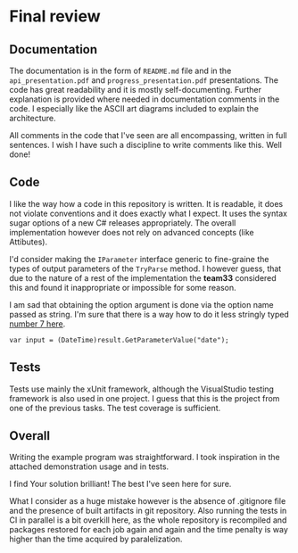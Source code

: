 # Final review

## Documentation

The documentation is in the form of `README.md` file and in the
`api_presentation.pdf` and `progress_presentation.pdf` presentations. The code
has great readability and it is mostly self-documenting. Further explanation
is provided where needed in documentation comments in the code. I especially
like the ASCII art diagrams included to explain the architecture.

All comments in the code that I've seen are all encompassing, written in full
sentences. I wish I have such a discipline to write comments like this. Well
done!

## Code

I like the way how a code in this repository is written. It is readable, it
does not violate conventions and it does exactly what I expect. It uses the
syntax sugar options of a new C# releases appropriately. The overall
implementation however does not rely on advanced concepts (like Attibutes).

I'd consider making the `IParameter` interface generic to fine-graine the types
of output parameters of the `TryParse` method. I however guess, that due to the
nature of a rest of the implementation the **team33** considered this and found
it inappropriate or impossible for some reason.


I am sad that obtaining the option argument is done via the option name passed
as string. I'm sure that there is a way how to do it less stringly typed
[number 7 here](https://blog.codinghorror.com/new-programming-jargon/).

```cis
var input = (DateTime)result.GetParameterValue("date");
```


## Tests

Tests use mainly the xUnit framework, although the VisualStudio testing
framework is also used in one project. I guess that this is the project from one
of the previous tasks. The test coverage is sufficient.

## Overall

Writing the example program was straightforward. I took inspiration in the
attached demonstration usage and in tests.

I find Your solution brilliant! The best I've seen here for sure.

What I consider as a huge mistake however is the absence of .gitignore file and
the presence of built artifacts in git repository. Also running the tests in CI
in parallel is a bit overkill here, as the whole repository is recompiled and
packages restored for each job again and again and the time penalty is way higher
than the time acquired by paralelization.
